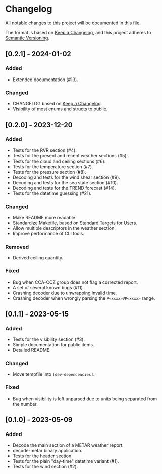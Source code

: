 # Changelog

All notable changes to this project will be documented in this file.

The format is based on [Keep a Changelog](https://keepachangelog.com/en/1.1.0/),
and this project adheres to [Semantic Versioning](https://semver.org/spec/v2.0.0.html).

## [0.2.1] - 2024-01-02

### Added

- Extended documentation (#13).

### Changed

- CHANGELOG based on [Keep a Changelog](https://keepachangelog.com/en/1.1.0/).
- Visibility of most enums and structs to public.

## [0.2.0] - 2023-12-20

### Added

- Tests for the RVR section (#4).
- Tests for the present and recent weather sections (#5).
- Tests for the cloud and ceiling sections (#6).
- Tests for the temperature section (#7).
- Tests for the pressure section (#8).
- Decoding and tests for the wind shear section (#9).
- Decoding and tests for the sea state section (#10).
- Decoding and tests for the TREND forecast (#14).
- Tests for the datetime guessing (#21).

### Changed

- Make README more readable.
- Standardize Makefile, based on [Standard Targets for Users](https://www.gnu.org/software/make/manual/html_node/Standard-Targets.html).
- Allow multiple descriptors in the weather section.
- Improve performance of CLI tools.

### Removed

- Derived ceiling quantity.

### Fixed

- Bug when CCA-CCZ group does not flag a corrected report.
- A set of several known bugs (#11).
- Crashing decoder due to unwrapping invalid time.
- Crashing decoder when wrongly parsing the `P<xxxx>VP<xxxx>` range.

## [0.1.1] - 2023-05-15

### Added

- Tests for the visibility section (#3).
- Simple documentation for public items.
- Detailed README.

### Changed

- Move tempfile into `[dev-dependencies]`.

### Fixed

- Bug when visibility is left unparsed due to units being separated from the number.

## [0.1.0] - 2023-05-09

### Added

- Decode the main section of a METAR weather report.
- decode-metar binary application.
- Tests for the header section.
- Tests for the plain "day-time" datetime variant (#1).
- Tests for the wind section (#2).
